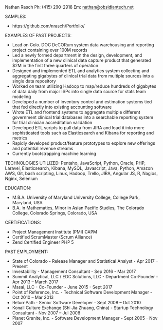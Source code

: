 Nathan Rasch
Ph: (415) 290-2918
Em: nathan@obsidiantech.net


SAMPLES:
* https://github.com/nrasch/Portfolio/


EXAMPLES OF PAST PROJECTS:
* Lead on Colo. DOC DeCORum system data warehousing and reporting project containing over 100M records 
* Led a newly formed department in the design, development, and implementation of a new clinical data capture product that generated $2M in the first three quarters of operation
* Designed and implemented ETL and analytics system collecting and aggregating gigabytes of clinical trial data from multiple sources into a single data repository
* Worked on team utilizing Hadoop to map/reduce hundreds of gigabytes of data daily from major ISPs into single data source for stats team modeling
* Developed a number of inventory control and estimation systems tied that fed directly into existing accounting software
* Wrote ETL and frontend systems to aggregate multiple different government clinical trial databases into a searchable reporting system for trial clinician accreditation validation 
* Developed ETL scripts to pull data from JIRA and load it into more sophisticated tools such as Elasticsearch and Kibana for reporting and metrics
* Rapidly developed product/feature prototypes to explore new offerings and potential revenue streams
* Currently bootstrapping machine learning


TECHNOLOGIES UTILIZED:
Pentaho, JavaScript, Python, Oracle, PHP, Laravel, Elasticsearch, Kibana, MySQL, Javascript, Java, Python, Amazon AWS, Git, bash scripting, Linux, Hadoop, Trello, JIRA, Angular JS, R, Nagios, Nginx, Selenium


EDUCATION:
* M.B.A. University of Maryland University College, College Park, Maryland, USA
* B.A. in Mathematics, Minor in Asian Pacific Studies, The Colorado College, Colorado Springs, Colorado, USA


CERTIFICATIONS:
* Project Management Institute (PMI) CAPM
* Certified ScrumMaster (Scrum Alliance)
* Zend Certified Engineer PHP 5


PAST EMPLOYMENT:
* State of Colorado - Release Manager and Statistical Analyst - Apr 2017 – Present
* Investability - Management Consultant - Sep 2016 - Mar 2017
* Summit Analytical, LLC / EDC Solutions, LLC - Department Co-Founder - Apr 2013 – March 2017
* Masai, LLC - Co-Founder - June 2015 - Sept 2017
* Point of Reference, Inc. - Technical Software Development Manager - Oct 2010 – Mar 2013
* ReturnPath - Senior Software Developer - Sept 2008 – Oct 2010
* Konall Culture Exchange (Shi Jia Zhuang, China) - Startup Technology Consultant - Nov 2007 – Jul 2008
* Planet Granite, Inc. - Software Development Manager - Sept 2005 – Nov 2007